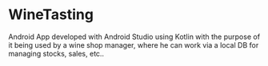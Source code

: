 # WineTasting

Android App developed with Android Studio using Kotlin with the purpose of it being used by a wine shop manager, where he can work via a local DB for managing stocks, sales, etc..
